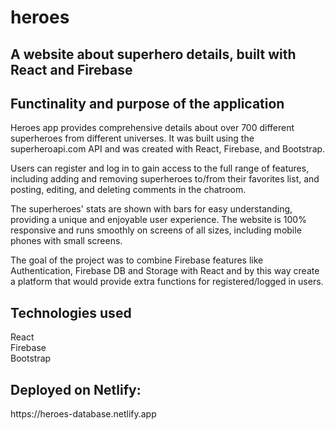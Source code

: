 # heroes

<h2>A website about superhero details, built with React and Firebase</h2>

<h2>Functinality and purpose of the application</h2>
<p>
Heroes app provides comprehensive details about over 700 different superheroes from different universes. It was built using the superheroapi.com API and was created with React, Firebase, and Bootstrap.

Users can register and log in to gain access to the full range of features, including adding and removing superheroes to/from their favorites list, and posting, editing, and deleting comments in the chatroom.

The superheroes' stats are shown with bars for easy understanding, providing a unique and enjoyable user experience. The website is 100% responsive and runs smoothly on screens of all sizes, including mobile phones with small screens.

The goal of the project was to combine Firebase features like Authentication, Firebase DB and Storage with React and	by this way create a platform that would provide extra functions for registered/logged in users.
</p>
  
<h2>Technologies used</h2>
<p>
React
<br>
Firebase
<br>
Bootstrap
<br>

<h2>Deployed on Netlify:</h2>
 https://heroes-database.netlify.app
